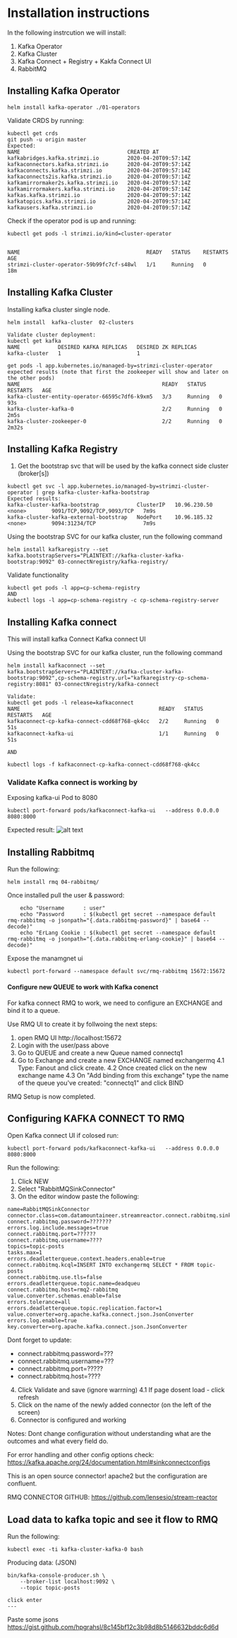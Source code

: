 # Installation instructions
In the following instrcution we will install:
1. Kafka Operator
2. Kafka Cluster
3. Kafka Connect + Registry + Kakfa Connect UI
4. RabbitMQ

## Installing Kafka Operator
~~~
helm install kafka-operator ./01-operators
~~~
Validate CRDS by running:
~~~
kubectl get crds
git push -u origin master
Expected:
NAME                                  CREATED AT
kafkabridges.kafka.strimzi.io         2020-04-20T09:57:14Z
kafkaconnectors.kafka.strimzi.io      2020-04-20T09:57:14Z
kafkaconnects.kafka.strimzi.io        2020-04-20T09:57:14Z
kafkaconnects2is.kafka.strimzi.io     2020-04-20T09:57:14Z
kafkamirrormaker2s.kafka.strimzi.io   2020-04-20T09:57:14Z
kafkamirrormakers.kafka.strimzi.io    2020-04-20T09:57:14Z
kafkas.kafka.strimzi.io               2020-04-20T09:57:14Z
kafkatopics.kafka.strimzi.io          2020-04-20T09:57:14Z
kafkausers.kafka.strimzi.io           2020-04-20T09:57:14Z
~~~

Check if the operator pod is up and running:
~~~
kubectl get pods -l strimzi.io/kind=cluster-operator


NAME                                        READY   STATUS    RESTARTS   AGE
strimzi-cluster-operator-59b99fc7cf-s48wl   1/1     Running   0          18m
~~~

## Installing Kafka Cluster 
Installing kafka cluster single node.
~~~
helm install  kafka-cluster  02-clusters

Validate cluster deployment:
kubectl get kafka 
NAME            DESIRED KAFKA REPLICAS   DESIRED ZK REPLICAS
kafka-cluster   1                        1

get pods -l app.kubernetes.io/managed-by=strimzi-cluster-operator
expected results (note that first the zookeeper will show and later on the other pods)
NAME                                             READY   STATUS    RESTARTS   AGE
kafka-cluster-entity-operator-66595c7df6-k9xm5   3/3     Running   0          93s
kafka-cluster-kafka-0                            2/2     Running   0          2m5s
kafka-cluster-zookeeper-0                        2/2     Running   0          2m32s
~~~

## Installing Kafka Registry
1. Get the bootstrap svc that will be used by the kafka connect side cluster (broker[s])
~~~
kubectl get svc -l app.kubernetes.io/managed-by=strimzi-cluster-operator | grep kafka-cluster-kafka-bootstrap
Expected results:
kafka-cluster-kafka-bootstrap            ClusterIP   10.96.230.50    <none>        9091/TCP,9092/TCP,9093/TCP   7m9s
kafka-cluster-kafka-external-bootstrap   NodePort    10.96.185.32    <none>        9094:31234/TCP               7m9s
~~~

Using the bootstrap SVC for our kafka cluster, 
run the following command
~~~
helm install kafkaregistry --set kafka.bootstrapServers="PLAINTEXT://kafka-cluster-kafka-bootstrap:9092" 03-connectNregistry/kafka-registry/
~~~

Validate functionality 
~~~
kubectl get pods -l app=cp-schema-registry
AND
kubectl logs -l app=cp-schema-registry -c cp-schema-registry-server
~~~
## Installing Kafka connect
This will install kafka Connect  Kafka connect UI

Using the bootstrap SVC for our kafka cluster, 
run the following command
~~~
helm install kafkaconnect --set kafka.bootstrapServers="PLAINTEXT://kafka-cluster-kafka-bootstrap:9092",cp-schema-registry.url="kafkaregistry-cp-schema-registry:8081" 03-connectNregistry/kafka-connect

Validate:
kubectl get pods -l release=kafkaconnect
NAME                                            READY   STATUS    RESTARTS   AGE
kafkaconnect-cp-kafka-connect-cdd68f768-qk4cc   2/2     Running   0          51s
kafkaconnect-kafka-ui                           1/1     Running   0          51s

AND

kubectl logs -f kafkaconnect-cp-kafka-connect-cdd68f768-qk4cc
~~~

### Validate Kafka connect is working by
Exposing kafka-ui Pod to 8080
~~~
kubectl port-forward pods/kafkaconnect-kafka-ui   --address 0.0.0.0 8080:8000                                                           
~~~

Expected result:
![alt text](https://github.com/yanivomc/devopshift-stack/blob/master/helm/kafka/screanshoots/kafka-connect-ui-01.png?raw=true "Logo Title Text 1")

## Installing Rabbitmq
Run the following:

~~~
helm install rmq 04-rabbitmq/
~~~
Once installed pull the user & password:
~~~
    echo "Username      : user"
    echo "Password      : $(kubectl get secret --namespace default rmq-rabbitmq -o jsonpath="{.data.rabbitmq-password}" | base64 --decode)"
    echo "ErLang Cookie : $(kubectl get secret --namespace default rmq-rabbitmq -o jsonpath="{.data.rabbitmq-erlang-cookie}" | base64 --decode)"
~~~

Expose the manamgnet ui
~~~
kubectl port-forward --namespace default svc/rmq-rabbitmq 15672:15672
~~~

#### Configure new QUEUE to work with Kafka conenct
For kafka connect RMQ to work,
we need to configure an EXCHANGE and bind it to a queue.

Use RMQ UI to create it by follwoing the next steps:
1. open RMQ UI http://localhost:15672
2. Login with the user/pass above
3. Go to QUEUE and create a new Queue named connectq1
4. Go to Exchange and create a new EXCHANGE named exchangermq
4.1 Type: Fanout and click create.
4.2 Once created click on the new exchange name
4.3 On "Add binding from this exchange" type the name of the queue you've created: "connectq1" and click BIND

RMQ Setup is now completed.


## Configuring KAFKA CONNECT TO RMQ
Open Kafka connect UI
if colosed run:
~~~
kubectl port-forward pods/kafkaconnect-kafka-ui   --address 0.0.0.0 8080:8000
~~~

Run the following:
1. Click NEW
2. Select "RabbitMQSinkConnector"
3. On the editor window paste the following:

~~~
name=RabbitMQSinkConnector
connector.class=com.datamountaineer.streamreactor.connect.rabbitmq.sink.RabbitMQSinkConnector
connect.rabbitmq.password=???????
errors.log.include.messages=true
connect.rabbitmq.port=??????
connect.rabbitmq.username=????
topics=topic-posts
tasks.max=1
errors.deadletterqueue.context.headers.enable=true
connect.rabbitmq.kcql=INSERT INTO exchangermq SELECT * FROM topic-posts
connect.rabbitmq.use.tls=false
errors.deadletterqueue.topic.name=deadqueu
connect.rabbitmq.host=rmq2-rabbitmq
value.converter.schemas.enable=false
errors.tolerance=all
errors.deadletterqueue.topic.replication.factor=1
value.converter=org.apache.kafka.connect.json.JsonConverter
errors.log.enable=true
key.converter=org.apache.kafka.connect.json.JsonConverter
~~~
Dont forget to update:
- connect.rabbitmq.password=???
- connect.rabbitmq.username=???
- connect.rabbitmq.port=?????
- connect.rabbitmq.host=????




4. Click Validate and save (ignore warrning)
4.1 If page dosent load - click refresh
5. Click on the name of the newly added connector (on the left of the screen)
6. Connector is configured and working

Notes:
Dont change configuration without understanding what are the outcomes and what every field do.

For error handling and other config options check:
https://kafka.apache.org/24/documentation.html#sinkconnectconfigs

This is an open source connector! apache2 but the configuration are confluent.

RMQ CONNECTOR GITHUB:
https://github.com/lensesio/stream-reactor


## Load data to kafka topic and see it flow to RMQ
Run the following:
~~~
kubectl exec -ti kafka-cluster-kafka-0 bash
~~~

Producing data: (JSON)
~~~
bin/kafka-console-producer.sh \
    --broker-list localhost:9092 \
    --topic topic-posts

click enter
---
~~~

Paste some jsons
https://gist.github.com/hpgrahsl/8c145bf12c3b98d8b5146632bddc6d6d

